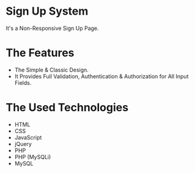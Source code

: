 # Sign Up System
It's a Non-Responsive Sign Up Page.

# The Features
* The Simple & Classic Design.
* It Provides Full Validation, Authentication & Authorization for All Input Fields.

# The Used Technologies
* HTML
* CSS
* JavaScript
* jQuery
* PHP
* PHP (MySQLi)
* MySQL
